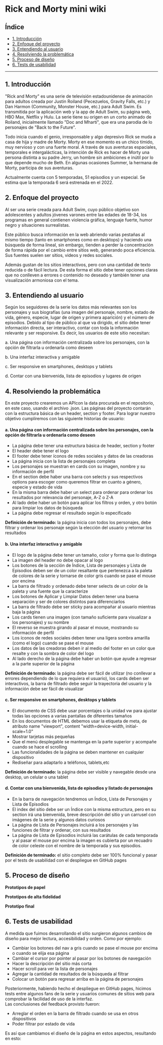 # Rick and Morty mini wiki

## Índice

* [1. Introducción](#1-introducción)
* [2. Enfoque del proyecto](#2-enfoque-del-proyecto)
* [3. Entendiendo al usuario](#3-entendiendo-al-usuario)
* [4. Resolviendo la problemática](#4-resolviendo-la-problemática)
* [5. Proceso de diseño](#5-proceso-de-diseño)
* [6. Tests de usabilidad](#6-tests-de-usabilidad)

***

## 1. Introducción

"Rick and Morty" es una serie de televisión estadounidense de animación para adultos creada por Justin Roiland (Pecezuelos, Gravity Falls, etc.) y Dan Harmon (Community, Monster House, etc.) para Adult Swim.  Es transmitida por la aplicación web y la app de Adult Swim, su página web, HBO Max, Netflix y Hulu.  La serie tiene su origen en un corto animado de Roiland, inicialmente llamado "Doc and Mharti", que era una parodia de lo personajes de "Back to the Future".

Todo inicia cuando el genio, irresponsable y algo depresivo Rick se muda a casa de hija y madre de Morty.  Morty en ese momento es un chico tímido, muy nervioso y con una fuerte moral.  A través de sus aventuras espaciales, temporales e intergalácticas, la intención de Rick es hacer de Morty una persona distinta a su padre Jerry, un hombre sin ambiciones e inútil por lo que depende mucho de Beth.  En algunas ocasiones Summer, la hermana de Morty, participa de sus aventuras.

Actualmente cuenta con 5 temporadas, 51 episodios y un especial.  Se estima que la temporada 6 será estrenada en el 2022.


## 2. Enfoque del proyecto

Al ser una serie creada para Adult Swim, cuyo público objetivo son adolescentes y adultos jóvenes varones entre las edades de 18-34, los programas en general contienen violencia gráfica, lenguaje fuerte, humor negro y situaciones surrealistas.

Este público busca información en la web abriendo varias pestañas al mismo tiempo (tanto en smartphones como en desktops) y haciendo una búsqueda de forma lineal, sin embargo, tienden a perder la concentración de forma rápida por el cambio entre sitios web, generando poca eficiencia.  Sus fuentes suelen ser sitios, videos y redes sociales.

Además gustan de los sitios interactivos, pero con una cantidad de texto reducida o de fácil lectura.  De esta forma el sitio debe tener opciones claras que no conlleven a errores o contenido no deseado y también tener una visualización armoniosa con el tema.


## 3. Entendiendo al usuario

Según los seguidores de la serie los datos más relevantes son los personajes y sus biografías (una imagen del personaje, nombre, estado de vida, género, especie, lugar de origen y primera aparición) y el número de episodios.
Debido al tipo de público al que va dirigido, el sitio debe tener información directa, ser interactivo, contar con toda la información relevante y ser responsive.
Es decir, los usuarios de este sitio necesitan:

a. Una página con información centralizada sobre los personajes, con la opción de filtrarla u ordenarla como deseen
  
b. Una interfaz interactiva y amigable
  
c. Ser responsive en smartphones, desktops y tablets
  
d. Contar con una bienvenida, lista de episodios y lugares de origen


## 4. Resolviendo la problemática

En este proyecto crearemos un APIcon la data procurada en el repositorio, en este caso, usando el archivo .json.  Las páginas del proyecto contarán con la estructura básica de un header, section y footer.  Para lograr nuestro objetivo cumpliremos con las siguiente historias de usuario:

#### a. Una página con información centralizada sobre los personajes, con la opción de filtrarla u ordenarla como deseen

* La página debe tener una estructura básica de header, section y footer
* El header debe tener el logo
*	El footer debe tener íconos de redes sociales y datos de las creadoras
*	La página inicia con la lista de personajes completa
*	Los personajes se muestran en cards con su imagen, nombre y su información de perfil
*	En el section debe haber una barra con selects y sus respectivos options para escoger como queremos filtrar en cuanto a  género, especie y estado de vida
*	En la misma barra debe haber un select para ordenar para ordenar los resultados por relevancia del personaje, A-Z o Z-A
*	Al lado debe haber un botón para aplicar los filtros y orden, y otro botón para limpiar los datos de búsqueda
*	La página debe regresar el resultado según lo específicado

**Definición de terminado:** la página inicia con todos los personajes, debe filtrar y ordenar los personaje según la elección del usuario y retornar los resultados


#### b. Una interfaz interactiva y amigable

*	El logo de la página debe tener un tamaño, color y forma que lo distinga
*	La imagen del header no debe opacar al logo
*	Los botones de la sección de Índice, Lista de personajes y Lista de Episodios deben ser de un color resaltante que pertenezca a la paleta de colores de la serie y tornarse de color gris cuando se pase el mouse por encima
*	La barra de filtrado y ordenado debe tener selects de un color de la paleta y una fuente que la caracterize
*	Los botones de Aplicar y Limpiar Datos deben tener una buena separación y ser de colores distintos para diferenciarlos
*	La barra de filtrado debe ser sticky para acompañar al usuario mientras baja la página
*	Los cards tienen una imagen (con tamaño suficiente para visualizar a los personajes) y su nombre
*	El reverso se muestra girando al pasar el mouse, mostrando su información de perfil
*	Los íconos de redes sociales deben tener una ligera sombra amarilla (como el logo) cuando se pase el mouse
*	Los datos de las creadoras deben ir al medio del footer en un color que resalte y con la sombra de color del logo
*	Al lado derecho de la página debe haber un botón que ayude a regresar a la parte superior de la página

**Definición de terminado:** la página debe ser fácil de utilizar (no conllevar a errores dependiendo de lo que requiera el usuario), los cards deben ser interactivos, la barra de filtrado debe seguir la trayectoria del usuario y la información debe ser fácil de visualizar


#### c. Ser responsive en smartphones, desktops y tablets

*	El documento de CSS debe usar porcentajes o la unidad vw para ajustar todas las opciones a varias pantallas de diferentes tamaños
*	En los documentos de HTML debemos usar la etiqueta de meta, de atributo name "viewport", content "width=device-width, initial-scale=1.0"
*	Mostrar tarjetas más pequeñas
*	Que el menú desplegable se mantenga en la parte superior y acompañe cuando se hace el scrolling
*	Las funcionalidades de la página se deben mantener en cualquier dispositivo
*	Rediseñar para adaptarlo a teléfonos, tablets,etc

**Definición de terminado:** la página debe ser visible y navegable desde una desktop, un celular o una tablet 


#### d. Contar con una bienvenida, lista de episodios y listado de personajes

*	En la barra de navegación tendremos un Índice, Lista de Personajes y Lista de Episodios
*	El index del sitio debe ser un Índice con la misma estructura, pero en su section irá una bienvenida, breve descripción del sitio y un carrusel con imágenes de la serie y algunos datos curiosos
*	La página de Lista de Personajes incluirá a los personajes y las funciones de filtrar y ordenar, con sus resultados
*	La página de Lista de Episodios incluirá las carátulas de cada temporada y al pasar el mouse por encima la imagen es cubierta por un recuadro de color celeste con el nombre de la temporada y sus episodios.

**Definición de terminado:** el sitio completo debe ser 100% funcional y pasar por el tests de usabilidad con el despliegue en GitHub pages


## 5. Proceso de diseño

**Prototipos de papel**

**Prototipos de alta fidelidad**

**Prototipo final**


## 6. Tests de usabilidad

A medida que fuimos desarrollando el sitio surgieron algunos cambios de diseño para mejor lectura, accesibilidad y orden. Como por ejemplo:

*	Cambiar los botones del nav a gris cuando se pase el mouse por encima o cuando se elija esa página
*	Cambiar el cursor por pointer al pasar por los botones de navegación
*	Hacer la descripción del sitio más corta
*	Hacer scroll para ver la lista de personajes
*	Agregar la cantidad de resultados de la búsqueda al filtrar
*	Colocar un botón para regresar arriba en la página de personajes

Posteriormente, habiendo hecho el despliegue en GitHub pages, hicimos tests entre algunos fans de la serie y usuarios comunes de sitios web para comprobar la facilidad de uso de la interfaz.  
Las conclusiones del feedback provisto fueron:

*	Arreglar el orden en la barra de filtrado cuando se usa en otros dispositivos
* Poder filtrar por estado de vida


Es así que cambiamos el diseño de la página en estos aspectos, resultando en esto:
